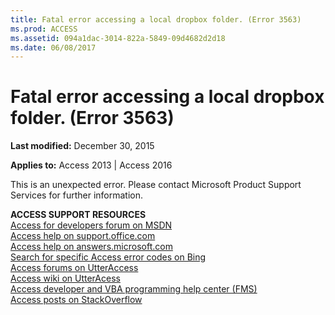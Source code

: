 ```yaml
---
title: Fatal error accessing a local dropbox folder. (Error 3563)
ms.prod: ACCESS
ms.assetid: 094a1dac-3014-822a-5849-09d4682d2d18
ms.date: 06/08/2017
---
```



# Fatal error accessing a local dropbox folder. (Error 3563)

 **Last modified:** December 30, 2015

**Applies to:** Access 2013 | Access 2016

This is an unexpected error. Please contact Microsoft Product Support Services for further information.

 **ACCESS SUPPORT RESOURCES**<br>
[Access for developers forum on MSDN](https://social.msdn.microsoft.com/Forums/office/en-US/home?forum=accessdev)<br>
[Access help on support.office.com](https://support.office.com/search/results?query=Access)<br>
[Access help on answers.microsoft.com](http://answers.microsoft.com/en-us/office/forum/access?page=1&;tab=question&;status=all&;auth=1)<br>
[Search for specific Access error codes on Bing](http://www.bing.com/)<br>
[Access forums on UtterAccess](http://www.utteraccess.com/forum/index.php?act=idx)<br>
[Access wiki on UtterAcess](http://www.utteraccess.com/forum/index.php?act=idx)<br>
[Access developer and VBA programming help center (FMS)](http://www.fmsinc.com/MicrosoftAccess/developer/)<br>
[Access posts on StackOverflow](http://stackoverflow.com/questions/tagged/ms-access)

